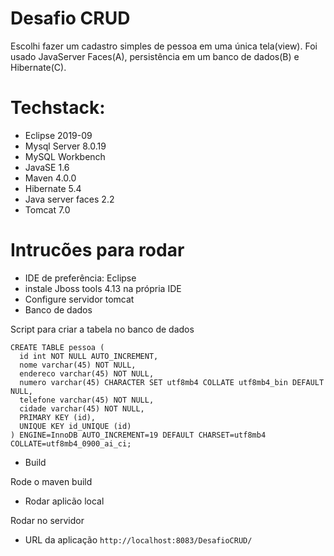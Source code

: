 # Desafio CRUD
Escolhi fazer um cadastro simples de pessoa em uma única tela(view).
Foi usado JavaServer Faces(A), persistência em um banco de dados(B) e Hibernate(C).


# Techstack:
- Eclipse 2019-09
- Mysql Server  8.0.19
- MySQL Workbench
- JavaSE 1.6
- Maven 4.0.0
- Hibernate 5.4
- Java server faces 2.2
- Tomcat 7.0

# Intrucões para rodar

- IDE de preferência: Eclipse
- instale Jboss tools 4.13 na própria IDE
- Configure servidor tomcat
- Banco de dados

Script para criar a tabela no banco de dados

```
CREATE TABLE pessoa (
  id int NOT NULL AUTO_INCREMENT,
  nome varchar(45) NOT NULL,
  endereco varchar(45) NOT NULL,
  numero varchar(45) CHARACTER SET utf8mb4 COLLATE utf8mb4_bin DEFAULT NULL,
  telefone varchar(45) NOT NULL,
  cidade varchar(45) NOT NULL,
  PRIMARY KEY (id),
  UNIQUE KEY id_UNIQUE (id)
) ENGINE=InnoDB AUTO_INCREMENT=19 DEFAULT CHARSET=utf8mb4 COLLATE=utf8mb4_0900_ai_ci;
```

- Build

Rode o maven build

- Rodar aplicão local

Rodar no servidor
- URL da aplicação
``http://localhost:8083/DesafioCRUD/``

